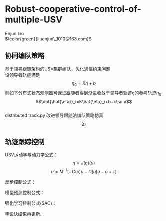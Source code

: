 # Robust-cooperative-control-of-multiple-USV
Enjun Liu  
$`\color{green}{liuenjun\_1010@163.com}`$  
## 协同编队策略  
基于领导跟随架构的USV集群编队，优化通信约束问题  
设领导者轨迹满足  
$$\dot{\eta}_0=K\eta+b$$
则如下分布式状态观测器可保证跟随者得到渐进收敛于领导者轨迹$`\eta`$的参考轨迹$`\eta_0`$  
$$\dot{\hat{\eta}}_i=K\hat{\eta}_i+b+k\sum$$  
distributed track.py 改进领导跟随法编队策略仿真
$$\sum_{i}$$

## 轨迹跟踪控制  
USV运动学与动力学公式：  
$$\dot{\eta}=J(\eta)(\upsilon)$$
$$\dot{\upsilon}=M^{-1}[-C(\upsilon)\upsilon-D(\upsilon)\upsilon-\sigma+\tau]$$

反步控制公式：


模型预测控制公式：

强化学习控制公式(SAC)：

毕设快结束再更新...
